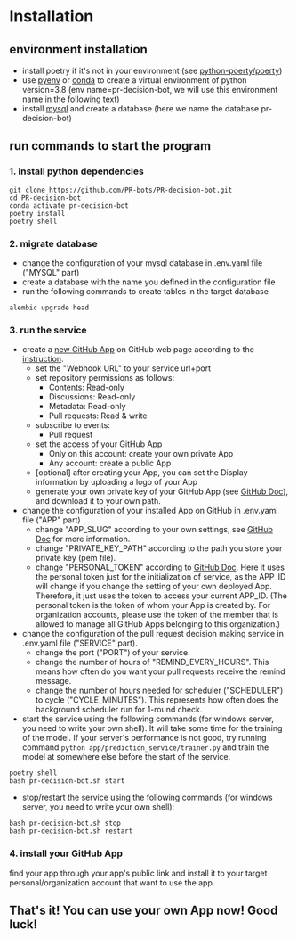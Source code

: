 # Installation
## environment installation
- install poetry if it's not in your environment (see [python-poerty/poerty](https://github.com/python-poetry/poetry))
- use [pyenv](https://github.com/pyenv/pyenv) or [conda](https://github.com/conda/conda) to create a virtual environment of python version=3.8 (env name=pr-decision-bot, we will use this environment name in the following text)
- install [mysql](https://dev.mysql.com/downloads/installer/) and create a database (here we name the database pr-decision-bot)

## run commands to start the program
### 1. install python dependencies
```
git clone https://github.com/PR-bots/PR-decision-bot.git
cd PR-decision-bot
conda activate pr-decision-bot
poetry install
poetry shell
```

### 2. migrate database
- change the configuration of your mysql database in .env.yaml file ("MYSQL" part)
- create a database with the name you defined in the configuration file
- run the following commands to create tables in the target database
```
alembic upgrade head
```

### 3. run the service
- create a [new GitHub App](https://github.com/organizations/PR-bots/settings/apps/new) on GitHub web page according to the [instruction](https://docs.github.com/en/developers/apps/building-github-apps/creating-a-github-app).
  - set the "Webhook URL" to your service url+port
  - set repository permissions as follows:
    - Contents: Read-only
    - Discussions: Read-only
    - Metadata: Read-only
    - Pull requests: Read & write
  - subscribe to events:
    - Pull request
  - set the access of your GitHub App
    - Only on this account: create your own private App
    - Any account: create a public App
  - [optional] after creating your App, you can set the Display information by uploading a logo of your App
  - generate your own private key of your GitHub App (see [GitHub Doc](https://docs.github.com/en/developers/apps/building-github-apps/authenticating-with-github-apps#generating-a-private-key)), and download it to your own path.
- change the configuration of your installed App on GitHub in .env.yaml file ("APP" part)
  - change "APP_SLUG" according to your own settings, see [GitHub Doc](https://docs.github.com/en/rest/reference/apps#get-an-app) for more information.
  - change "PRIVATE_KEY_PATH" according to the path you store your private key (pem file).
  - change "PERSONAL_TOKEN" according to [GitHub Doc](https://docs.github.com/en/github/authenticating-to-github/keeping-your-account-and-data-secure/creating-a-personal-access-token#creating-a-token). Here it uses the personal token just for the initialization of service, as the APP_ID will change if you change the setting of your own deployed App. Therefore, it just uses the token to access your current APP_ID. (The personal token is the token of whom your App is created by. For organization accounts, please use the token of the member that is allowed to manage all GitHub Apps belonging to this organization.)
- change the configuration of the pull request decision making service in .env.yaml file ("SERVICE" part).
  - change the port ("PORT") of your service.
  - change the number of hours of "REMIND_EVERY_HOURS". This means how often do you want your pull requests receive the remind message.
  - change the number of hours needed for scheduler ("SCHEDULER") to cycle ("CYCLE_MINUTES"). This represents how often does the background scheduler run for 1-round check.
- start the service using the following commands (for windows server, you need to write your own shell). It will take some time for the training of the model. If your server's performance is not good, try running command ```python app/prediction_service/trainer.py``` and train the model at somewhere else before the start of the service.
```
poetry shell
bash pr-decision-bot.sh start
```
- stop/restart the service using the following commands (for windows server, you need to write your own shell):
```
bash pr-decision-bot.sh stop
bash pr-decision-bot.sh restart
```

### 4. install your GitHub App
find your app through your app's public link and install it to your target personal/organization account that want to use the app.

## That's it! You can use your own App now! Good luck!
